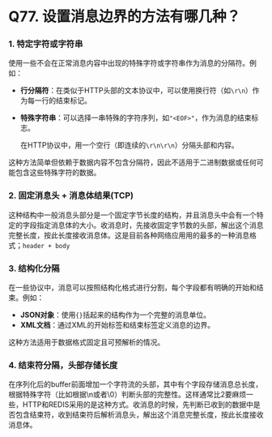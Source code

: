 # Q77. 设置消息边界的方法有哪几种？

### 1. 特定字符或字符串

使用一些不会在正常消息内容中出现的特殊字符或字符串作为消息的分隔符。例如：

- **行分隔符**：在类似于HTTP头部的文本协议中，可以使用换行符（如`\r\n`）作为每一行的结束标记。

- **特殊字符串**：可以选择一串特殊的字符序列，如`"<EOF>"`，作为消息的结束标志。

  ​						在HTTP协议中，用一个空行（即连续的`\r\n\r\n`）分隔头部和内容。

这种方法简单但依赖于数据内容不包含分隔符，因此不适用于二进制数据或任何可能包含这些特殊字符的数据。



### 2. 固定消息头 + 消息体结果(TCP)

这种结构中⼀般消息头部分是⼀个固定字节长度的结构，并且消息头中会有⼀个特定的字段指定消息体的大小。收消息时，先接收固定字节数的头部，解出这个消息完整长度，按此长度接收消息体。这是目前各种网络应用用的最多的⼀种消息格式；`header + body`



### 3. 结构化分隔

在一些协议中，消息可以按照结构化格式进行分割，每个字段都有明确的开始和结束。例如：

- **JSON对象**：使用`{}`括起来的结构作为一个完整的消息单位。
- **XML文档**：通过XML的开始标签和结束标签定义消息的边界。

这种方法适用于数据格式固定且可预解析的情况。



### 4. 结束符分隔，头部存储长度

在序列化后的buffer前面增加⼀个字符流的头部，其中有个字段存储消息总长度，根据特殊字符（比如根据\n或者\0）判断头部的完整性。这样通常比2要麻烦⼀些，HTTP和REDIS采用的是这种方式。收消息的时候，先判断已收到的数据中是否包含结束符，收到结束符后解析消息头，解出这个消息完整长度，按此长度接收消息体。